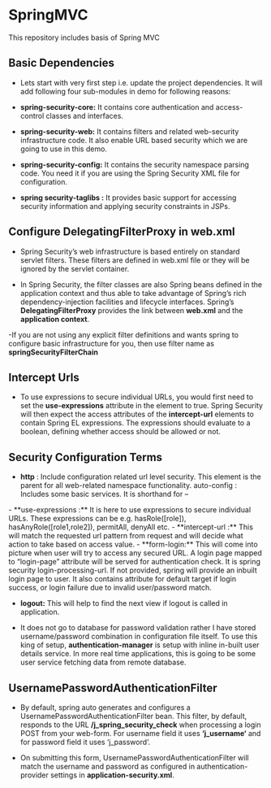 # SpringMVC
This repository includes basis of Spring MVC

## Basic Dependencies
- Lets start with very first step i.e. update the project dependencies. It will add following four sub-modules in demo for following reasons:

- **spring-security-core:**  It contains core authentication and access-control classes and interfaces.
- **spring-security-web:**  It contains filters and related web-security infrastructure code. It also enable URL based security which we are going to use in this demo.
- **spring-security-config:** It contains the security namespace parsing code. You need it if you are using the Spring Security XML file for configuration.
- **spring security-taglibs :** It provides basic support for accessing security information and applying security constraints in JSPs.

## Configure DelegatingFilterProxy in web.xml
- Spring Security’s web infrastructure is based entirely on standard servlet filters. These filters are defined in web.xml file or they will be ignored by the servlet container.

- In Spring Security, the filter classes are also Spring beans defined in the application context and thus able to take advantage of Spring’s rich dependency-injection facilities and lifecycle interfaces. Spring’s **DelegatingFilterProxy** provides the link between **web.xml** and the **application context**.

-If you are not using any explicit filter definitions and wants spring to configure basic infrastructure for you, then use filter name as **springSecurityFilterChain**

## Intercept Urls
- To use expressions to secure individual URLs, you would first need to set the **use-expressions** attribute in the **<http>** element to true. Spring Security will then expect the access attributes of the **intercept-url** elements to contain Spring EL expressions. The expressions should evaluate to a boolean, defining whether access should be allowed or not.

## Security Configuration Terms
- **http** : Include configuration related url level security. This element is the parent for all web-related namespace functionality.
auto-config : Includes some basic services. It is shorthand for –
<http>
    <form-login />
    <http-basic />
    <logout />
</http>
- **use-expressions :** It is here to use expressions to secure individual URLs. These expressions can be e.g. hasRole([role]), hasAnyRole([role1,role2]), permitAll, denyAll etc.
- **intercept-url :** This will match the requested url pattern from request and will decide what action to take based on access value.
- **form-login:** This will come into picture when user will try to access any secured URL. A login page mapped to “login-page” attribute will be served for authentication check. It is spring security login-processing-url.
If not provided, spring will provide an inbuilt login page to user. It also contains attribute for default target if login success, or login failure due to invalid user/password match.

- **logout:** This will help to find the next view if logout is called in application.

- It does not go to database for password validation rather I have stored username/password combination in configuration file itself. To use this king of setup, **authentication-manager** is setup with inline in-built user details service. In more real time applications, this is going to be some user service fetching data from remote database.

## UsernamePasswordAuthenticationFilter

- By default, spring auto generates and configures a UsernamePasswordAuthenticationFilter bean. This filter, by default, responds to the URL **/j_spring_security_check** when processing a login POST from your web-form. For username field it uses **‘j_username‘** and for password field it uses ‘j_password‘.

- On submitting this form, UsernamePasswordAuthenticationFilter will match the username and password as configured in authentication-provider settings in **application-security.xml**.
